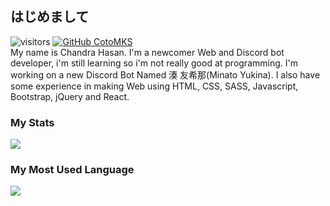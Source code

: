 ## はじめまして
![visitors](https://visitor-badge.laobi.icu/badge?page_id=CotoMKS)
[![GitHub CotoMKS](https://img.shields.io/github/followers/CotoMKS?label=follow&style=social)](https://github.com/CotoMKS)
<br>
My name is Chandra Hasan. I'm a newcomer Web and Discord bot developer, i'm still learning so i'm not really good at programming. I'm working on a new Discord Bot Named 湊 友希那(Minato Yukina). I also have some experience in making Web using HTML, CSS, SASS, Javascript, Bootstrap, jQuery and React.

### My Stats
<a href='https://github.com/CotoMKS/'> <img src='https://github-readme-stats.vercel.app/api?username=CotoMKS&count_private=true&show_icons=true&bg_color=52,1d2c75,6777cc,162670&title_color=0e1845&text_color=ffffff&hide_border=true&icon_color=ffffff&hide=contribs,prs&count_private=true&include_all_commits=true'> </a>

### My Most Used Language
<a href='https://github.com/CotoMKS/'> <img src='https://github-readme-stats.vercel.app/api/top-langs/?username=CotoMKS&bg_color=52,1d2c75,6777cc,162670&title_color=0e1845&text_color=ffffff&hide_border=true&icon_color=ffffff'> </a>
